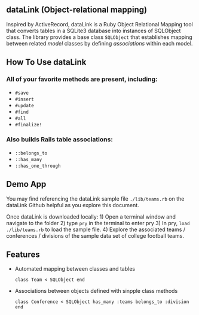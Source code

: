 dataLink (Object-relational mapping)
-------------------------------------

Inspired by ActiveRecord, dataLink is a Ruby Object Relational Mapping tool
that converts tables in a SQLite3 database into instances of SQLObject class.
The library provides a base class `SQLObject` that establishes mapping between
related *model* classes by defining *associations* within each model.


How To Use dataLink
-------------------

### All of your favorite methods are present, including:
* `#save`
* `#insert`
* `#update`
* `#find`
* `#all`
* `#finalize!`

### Also builds Rails table associations:
* `::belongs_to`
* `::has_many`
* `::has_one_through`

Demo App
--------

You may find referencing the dataLink sample file `./lib/teams.rb` on the dataLink Github helpful as you
explore this document.

Once dataLink is downloaded locally:
    1) Open a terminal window and navigate to the folder
    2) type `pry` in the terminal to enter pry
    3) In pry, `load ./lib/teams.rb` to load the sample file.
    4) Explore the associated teams / conferences / divisions of the sample data set of college football teams.


Features
--------

* Automated mapping between classes and tables

    `class Team < SQLObject
    end`

* Associations between objects defined with sinpple class methods

    `class Conference < SQLObject
      has_many :teams
      belongs_to :division
    end`
